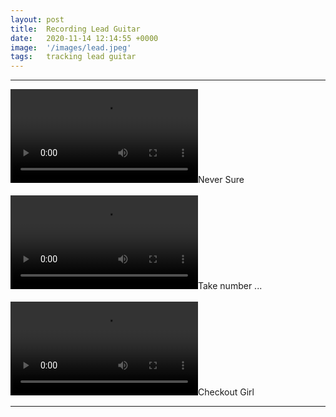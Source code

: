 ```yaml
---
layout: post
title:  Recording Lead Guitar
date:   2020-11-14 12:14:55 +0000
image:  '/images/lead.jpeg'
tags:   tracking lead guitar
---
```


***

<div class="myDiv"><video controls><source src="/images/videos/lead_01.mp4" type="video/mp4"></video>Never Sure</div>
<br />
<div class="myDiv"><video controls><source src="/images/videos/lead_02.mp4" type="video/mp4"></video>Take number ...</div>
<br />
<div class="myDiv"><video controls><source src="/images/videos/lead_04.mp4" type="video/mp4"></video>Checkout Girl</div>

***